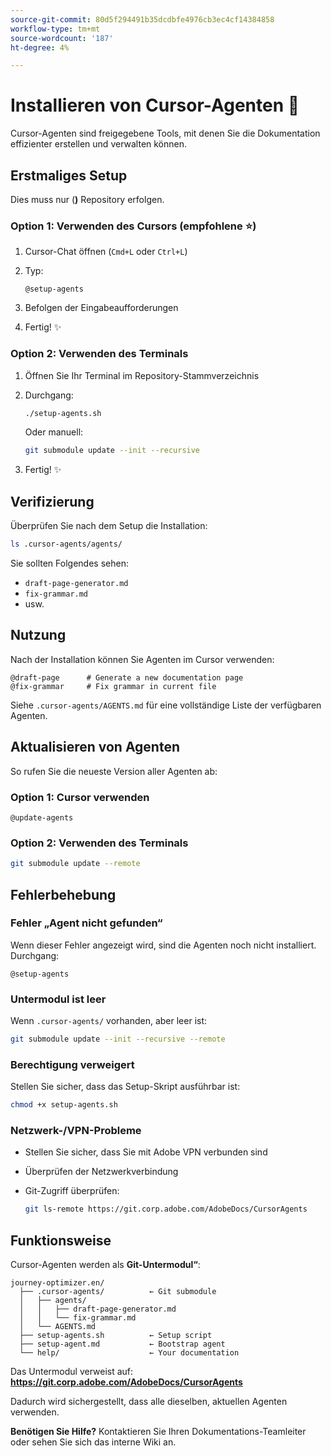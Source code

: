 ```yaml
---
source-git-commit: 80d5f294491b35dcdbfe4976cb3ec4cf14384858
workflow-type: tm+mt
source-wordcount: '187'
ht-degree: 4%

---
```

# Installieren von Cursor-Agenten 🚀

Cursor-Agenten sind freigegebene Tools, mit denen Sie die Dokumentation effizienter erstellen und verwalten können.

## Erstmaliges Setup

Dies muss nur (**)** Repository erfolgen.

### Option 1: Verwenden des Cursors (empfohlene ⭐)

1. Cursor-Chat öffnen (`Cmd+L` oder `Ctrl+L`)
2. Typ:

   ```
   @setup-agents
   ```

3. Befolgen der Eingabeaufforderungen
4. Fertig! ✨

### Option 2: Verwenden des Terminals

1. Öffnen Sie Ihr Terminal im Repository-Stammverzeichnis
2. Durchgang:

   ```bash
   ./setup-agents.sh
   ```

   Oder manuell:

   ```bash
   git submodule update --init --recursive
   ```

3. Fertig! ✨

## Verifizierung

Überprüfen Sie nach dem Setup die Installation:

```bash
ls .cursor-agents/agents/
```

Sie sollten Folgendes sehen:
- `draft-page-generator.md`
- `fix-grammar.md`
- usw.

## Nutzung

Nach der Installation können Sie Agenten im Cursor verwenden:

```
@draft-page      # Generate a new documentation page
@fix-grammar     # Fix grammar in current file
```

Siehe `.cursor-agents/AGENTS.md` für eine vollständige Liste der verfügbaren Agenten.

## Aktualisieren von Agenten

So rufen Sie die neueste Version aller Agenten ab:

### Option 1: Cursor verwenden

```
@update-agents
```

### Option 2: Verwenden des Terminals

```bash
git submodule update --remote
```

## Fehlerbehebung

### Fehler „Agent nicht gefunden“

Wenn dieser Fehler angezeigt wird, sind die Agenten noch nicht installiert. Durchgang:

```
@setup-agents
```

### Untermodul ist leer

Wenn `.cursor-agents/` vorhanden, aber leer ist:

```bash
git submodule update --init --recursive --remote
```

### Berechtigung verweigert

Stellen Sie sicher, dass das Setup-Skript ausführbar ist:

```bash
chmod +x setup-agents.sh
```

### Netzwerk-/VPN-Probleme

- Stellen Sie sicher, dass Sie mit Adobe VPN verbunden sind
- Überprüfen der Netzwerkverbindung
- Git-Zugriff überprüfen:

  ```bash
  git ls-remote https://git.corp.adobe.com/AdobeDocs/CursorAgents
  ```

## Funktionsweise

Cursor-Agenten werden als **Git-Untermodul“**:

```
journey-optimizer.en/
  ├── .cursor-agents/          ← Git submodule
  │   ├── agents/
  │   │   ├── draft-page-generator.md
  │   │   └── fix-grammar.md
  │   └── AGENTS.md
  ├── setup-agents.sh          ← Setup script
  ├── setup-agent.md           ← Bootstrap agent
  └── help/                    ← Your documentation
```

Das Untermodul verweist auf:
**https://git.corp.adobe.com/AdobeDocs/CursorAgents**

Dadurch wird sichergestellt, dass alle dieselben, aktuellen Agenten verwenden.

**Benötigen Sie Hilfe?** Kontaktieren Sie Ihren Dokumentations-Teamleiter oder sehen Sie sich das interne Wiki an.


